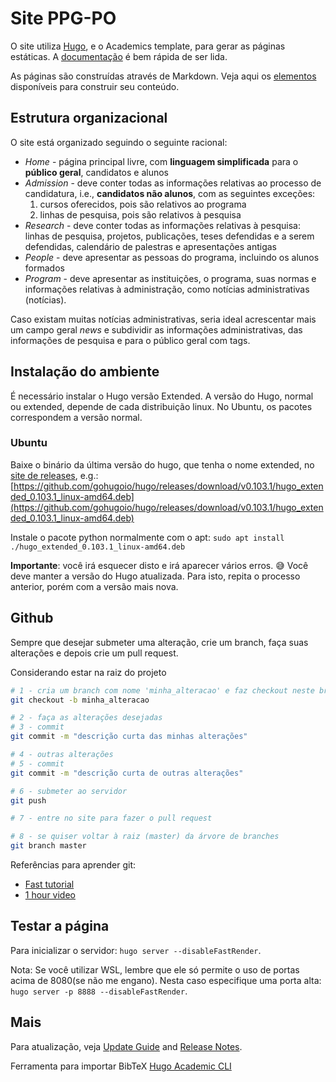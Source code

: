 # Site PPG-PO

O site utiliza [Hugo](https://github.com/gohugoio/hugo), e o Academics template, para gerar as páginas estáticas. A [documentação](https://wowchemy.com/docs/) é bem rápida de ser lida.

As páginas são construídas através de Markdown. Veja aqui os [elementos](https://wowchemy.com/docs/content/writing-markdown-latex/) disponíveis para construir seu conteúdo.

## Estrutura organizacional

O site está organizado seguindo o seguinte racional:
- *Home* - página principal livre, com **linguagem simplificada** para o **público geral**, candidatos e alunos
- *Admission* - deve conter todas as informações relativas ao processo de candidatura, i.e., **candidatos não alunos**, com as seguintes exceções:
  1. cursos oferecidos, pois são relativos ao programa
  2. linhas de pesquisa, pois são relativos à pesquisa
- *Research* - deve conter todas as informações relativas à pesquisa: linhas de pesquisa, projetos, publicações, teses defendidas e a serem defendidas, calendário de palestras e apresentações antigas
- *People* - deve apresentar as pessoas do programa, incluindo os alunos formados
- *Program* - deve apresentar as instituições, o programa, suas normas e informações relativas à administração, como notícias administrativas (notícias).

Caso existam muitas notícias administrativas, seria ideal acrescentar mais um campo geral *news* e subdividir as informações administrativas, das informações de pesquisa e para o público geral com tags.

## Instalação do ambiente

É necessário instalar o Hugo versão Extended. A versão do Hugo, normal ou extended, depende de cada distribuição linux. No Ubuntu, os pacotes correspondem a versão normal.

### Ubuntu

Baixe o binário da última versão do hugo, que tenha o nome extended, no [site de releases](https://github.com/gohugoio/hugo/releases), e.g.: [https://github.com/gohugoio/hugo/releases/download/v0.103.1/hugo_extended_0.103.1_linux-amd64.deb](https://github.com/gohugoio/hugo/releases/download/v0.103.1/hugo_extended_0.103.1_linux-amd64.deb)

Instale o pacote python normalmente com o apt: `sudo apt install ./hugo_extended_0.103.1_linux-amd64.deb `

**Importante**: você irá esquecer disto e irá aparecer vários erros. 😅 Você deve manter a versão do Hugo atualizada. Para isto, repita o processo anterior, porém com a versão mais nova.

## Github

Sempre que desejar submeter uma alteração, crie um branch, faça suas alterações e depois crie um pull request.

Considerando estar na raiz do projeto

```bash
# 1 - cria um branch com nome 'minha_alteracao' e faz checkout neste branch (salta para ele)
git checkout -b minha_alteracao

# 2 - faça as alterações desejadas
# 3 - commit
git commit -m "descrição curta das minhas alterações"

# 4 - outras alterações
# 5 - commit
git commit -m "descrição curta de outras alterações"

# 6 - submeter ao servidor
git push

# 7 - entre no site para fazer o pull request

# 8 - se quiser voltar à raiz (master) da árvore de branches
git branch master
```

Referências para aprender git:
- [Fast tutorial](https://rogerdudler.github.io/git-guide/index.pt_BR.html)
- [1 hour video](https://www.youtube.com/watch?v=8JJ101D3knE)

## Testar a página

Para inicializar o servidor: `hugo server --disableFastRender`.

Nota: Se você utilizar WSL, lembre que ele só permite o uso de portas acima de 8080(se não me engano). Nesta caso especifique uma porta alta: `hugo server -p 8888 --disableFastRender`.

## Mais

Para atualização, veja [Update Guide](https://wowchemy.com/docs/update/) and [Release Notes](https://wowchemy.com/updates/).

Ferramenta para importar BibTeX [Hugo Academic CLI](https://github.com/wowchemy/hugo-academic-cli/)